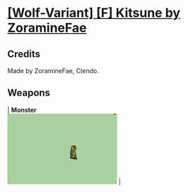 # [\[Wolf-Variant\] \[F\] Kitsune by ZoramineFae](./)
## Credits

Made by ZoramineFae, Clendo.

## Weapons

| <b>Monster</b><br/><img alt="Monster animation" src="./8.%20Monster/Monster.gif"/> |
